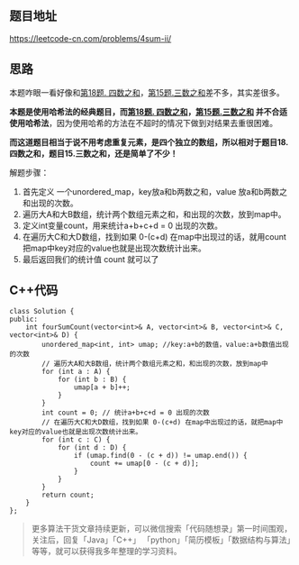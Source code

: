 ## 题目地址 
https://leetcode-cn.com/problems/4sum-ii/

## 思路 

本题咋眼一看好像和[第18题. 四数之和](https://github.com/youngyangyang04/leetcode/blob/master/problems/0018.四数之和.md)，[第15题.三数之和](https://github.com/youngyangyang04/leetcode/blob/master/problems/0015.三数之和.md)差不多，其实差很多。 

**本题是使用哈希法的经典题目，而[第18题. 四数之和](https://github.com/youngyangyang04/leetcode/blob/master/problems/0018.四数之和.md)，[第15题.三数之和](https://github.com/youngyangyang04/leetcode/blob/master/problems/0015.三数之和.md) 并不合适使用哈希法**，因为使用哈希的方法在不超时的情况下做到对结果去重很困难。

**而这道题目相当于说不用考虑重复元素，是四个独立的数组，所以相对于题目18. 四数之和，题目15.三数之和，还是简单了不少！** 

解题步骤：

1. 首先定义 一个unordered_map，key放a和b两数之和，value 放a和b两数之和出现的次数。
2. 遍历大A和大B数组，统计两个数组元素之和，和出现的次数，放到map中。
3. 定义int变量count，用来统计a+b+c+d = 0 出现的次数。
4. 在遍历大C和大D数组，找到如果 0-(c+d) 在map中出现过的话，就用count把map中key对应的value也就是出现次数统计出来。
5. 最后返回我们的统计值 count 就可以了

## C++代码

```
class Solution {
public:
    int fourSumCount(vector<int>& A, vector<int>& B, vector<int>& C, vector<int>& D) {
        unordered_map<int, int> umap; //key:a+b的数值，value:a+b数值出现的次数
        // 遍历大A和大B数组，统计两个数组元素之和，和出现的次数，放到map中 
        for (int a : A) {
            for (int b : B) {
                umap[a + b]++;
            }
        }
        int count = 0; // 统计a+b+c+d = 0 出现的次数
        // 在遍历大C和大D数组，找到如果 0-(c+d) 在map中出现过的话，就把map中key对应的value也就是出现次数统计出来。
        for (int c : C) {
            for (int d : D) {
                if (umap.find(0 - (c + d)) != umap.end()) {
                    count += umap[0 - (c + d)];
                }
            }
        }
        return count;
    }
};

```

> 更多算法干货文章持续更新，可以微信搜索「代码随想录」第一时间围观，关注后，回复「Java」「C++」 「python」「简历模板」「数据结构与算法」等等，就可以获得我多年整理的学习资料。

